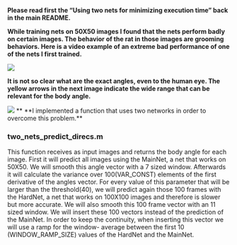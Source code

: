 **Please read first the “Using two nets for minimizing execution time” back in the main README.**

**While training nets on 50X50 images I found that the nets perform badly on certain images. The behavior of the rat in those images are grooming behaviors. Here is a video example of an extreme bad performance of one of the nets I first trained.**

[![](http://img.youtube.com/vi/r0Umwu2CX-Y/0.jpg)](http://www.youtube.com/watch?v=r0Umwu2CX-Y)

**It is not so clear what are the exact angles, even to the human eye. The yellow arrows in the next image indicate the wide range that can be relevant for the body angle.**

<img src="https://github.com/tamirscherf/Rat_features_extraction/blob/master/visualization/Grooming_behavior.png">
**
**I implemented a function that uses two networks in order to overcome this problem.**

### two_nets_predict_direcs.m
This function receives as input images and returns the body angle for each image.
First it will predict all images using the MainNet, a net that works on 50X50. We will smooth this angle vector with a 7 sized window.
Afterwards it will calculate the variance over 100(VAR_CONST) elements of the first derivative of the angles vector. For every value of
this parameter that will be larger than the threshold(40), we will predict again those 100 frames with the HardNet, a net that works on
100X100 images and therefore is slower but more accurate. We will also smooth this 100 frame vector with an 11 sized window. We will
insert these 100 vectors instead of the prediction of the MainNet. In order to keep the continuity, when inserting this vector we will
use a ramp for the window- average between the first 10 (WINDOW_RAMP_SIZE) values of the HardNet and the MainNet.
